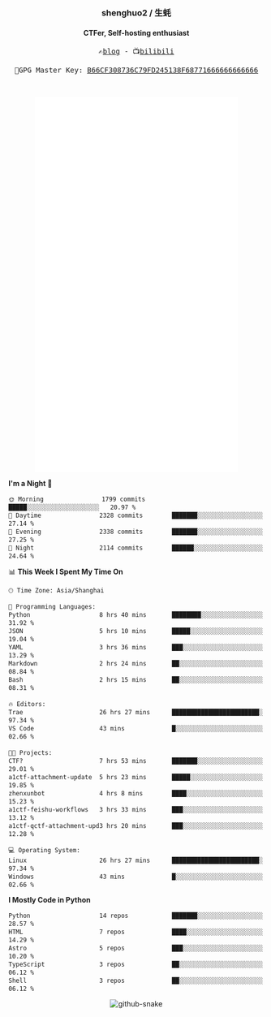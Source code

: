 <h3 align="center"> shenghuo2 / 生蚝 </h3>
<h4 align="center" >CTFer, Self-hosting enthusiast</h3>


<p align="center">
  <samp>
    ✍️<a href="https://blog.shenghuo2.top/">blog</a> -
    📺<a href="https://space.bilibili.com/85894935">bilibili</a>
  </samp>
</p>
<p align="center">
  <samp>
     🔐GPG Master Key: <a align="center" href="https://github.com/shenghuo2.gpg">B66CF308736C79FD245138F68771666666666666</a>
  </samp>
</p>
<br>
<p align="center">
  <a href="https://github.com/shenghuo2">
    <img width="400" align="top" src="https://github.com/shenghuo2/shenghuo2/blob/main/metrics.left.svg" />
  </a>
  <a href="https://github.com/shenghuo2">
    <img width="400" align="top" src="https://github.com/shenghuo2/shenghuo2/blob/main/metrics.right.svg" />
  </a>
</p>


<!--START_SECTION:waka-->
**I'm a Night 🦉** 

```text
🌞 Morning                1799 commits        █████░░░░░░░░░░░░░░░░░░░░   20.97 % 
🌆 Daytime                2328 commits        ███████░░░░░░░░░░░░░░░░░░   27.14 % 
🌃 Evening                2338 commits        ███████░░░░░░░░░░░░░░░░░░   27.25 % 
🌙 Night                  2114 commits        ██████░░░░░░░░░░░░░░░░░░░   24.64 % 
```


📊 **This Week I Spent My Time On** 

```text
🕑︎ Time Zone: Asia/Shanghai

💬 Programming Languages: 
Python                   8 hrs 40 mins       ████████░░░░░░░░░░░░░░░░░   31.92 % 
JSON                     5 hrs 10 mins       █████░░░░░░░░░░░░░░░░░░░░   19.04 % 
YAML                     3 hrs 36 mins       ███░░░░░░░░░░░░░░░░░░░░░░   13.29 % 
Markdown                 2 hrs 24 mins       ██░░░░░░░░░░░░░░░░░░░░░░░   08.84 % 
Bash                     2 hrs 15 mins       ██░░░░░░░░░░░░░░░░░░░░░░░   08.31 % 

🔥 Editors: 
Trae                     26 hrs 27 mins      ████████████████████████░   97.34 % 
VS Code                  43 mins             █░░░░░░░░░░░░░░░░░░░░░░░░   02.66 % 

🐱‍💻 Projects: 
CTF?                     7 hrs 53 mins       ███████░░░░░░░░░░░░░░░░░░   29.01 % 
a1ctf-attachment-update  5 hrs 23 mins       █████░░░░░░░░░░░░░░░░░░░░   19.85 % 
zhenxunbot               4 hrs 8 mins        ████░░░░░░░░░░░░░░░░░░░░░   15.23 % 
a1ctf-feishu-workflows   3 hrs 33 mins       ███░░░░░░░░░░░░░░░░░░░░░░   13.12 % 
a1ctf-qctf-attachment-upd3 hrs 20 mins       ███░░░░░░░░░░░░░░░░░░░░░░   12.28 % 

💻 Operating System: 
Linux                    26 hrs 27 mins      ████████████████████████░   97.34 % 
Windows                  43 mins             █░░░░░░░░░░░░░░░░░░░░░░░░   02.66 % 
```

**I Mostly Code in Python** 

```text
Python                   14 repos            ███████░░░░░░░░░░░░░░░░░░   28.57 % 
HTML                     7 repos             ████░░░░░░░░░░░░░░░░░░░░░   14.29 % 
Astro                    5 repos             ███░░░░░░░░░░░░░░░░░░░░░░   10.20 % 
TypeScript               3 repos             ██░░░░░░░░░░░░░░░░░░░░░░░   06.12 % 
Shell                    3 repos             ██░░░░░░░░░░░░░░░░░░░░░░░   06.12 % 
```




<!--END_SECTION:waka-->


<div align="center">
  <picture>
    <source media="(prefers-color-scheme: dark)" srcset="https://gist.githubusercontent.com/shenghuo2/bfce20b14ab0484cef03bae6e60e0b3a/raw/github-snake-dark.svg" />
    <source media="(prefers-color-scheme: light)" srcset="https://gist.githubusercontent.com/shenghuo2/bfce20b14ab0484cef03bae6e60e0b3a/raw/github-snake.svg" />
    <img alt="github-snake" src="https://gist.githubusercontent.com/shenghuo2/bfce20b14ab0484cef03bae6e60e0b3a/raw/github-snake.svg" />
  </picture>
</div>

<!--
**shenghuo2/shenghuo2** is a ✨ _special_ ✨ repository because its `README.md` (this file) appears on your GitHub profile.

Here are some ideas to get you started:

- 🔭 I’m currently working on ...
- 🌱 I’m currently learning ...
- 👯 I’m looking to collaborate on ...
- 🤔 I’m looking for help with ...
- 💬 Ask me about ...
- 📫 How to reach me: ...
- 😄 Pronouns: ...
- ⚡ Fun fact: ...
-->
